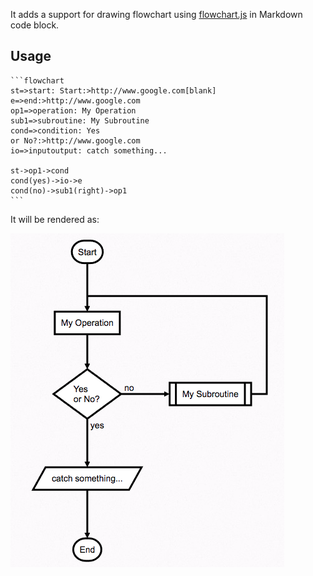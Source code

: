 It adds a support for drawing flowchart using [flowchart.js](http://flowchart.js.org/) in Markdown code block.

## Usage

    ```flowchart
    st=>start: Start:>http://www.google.com[blank]
    e=>end:>http://www.google.com
    op1=>operation: My Operation
    sub1=>subroutine: My Subroutine
    cond=>condition: Yes
    or No?:>http://www.google.com
    io=>inputoutput: catch something...

    st->op1->cond
    cond(yes)->io->e
    cond(no)->sub1(right)->op1
    ```

It will be rendered as:

![](https://github.com/inkdropapp/inkdrop-flowchart/raw/master/docs/images/example-01.png)
